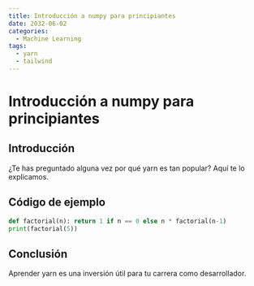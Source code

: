 ```yaml
---
title: Introducción a numpy para principiantes
date: 2032-06-02
categories:
  - Machine Learning
tags:
  - yarn
  - tailwind
---
```


# Introducción a numpy para principiantes

## Introducción

¿Te has preguntado alguna vez por qué yarn es tan popular? Aquí te lo explicamos.

## Código de ejemplo

```python
def factorial(n): return 1 if n == 0 else n * factorial(n-1)
print(factorial(5))
```

## Conclusión

Aprender yarn es una inversión útil para tu carrera como desarrollador.